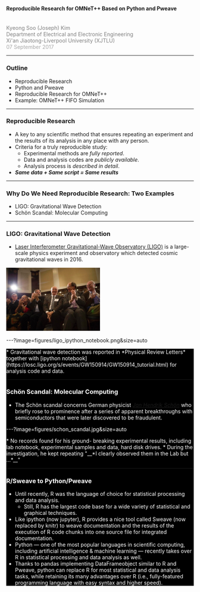 <!-- ![LOGO](https://d1z75bzl1vljy2.cloudfront.net/img/gp-logo.png) -->

#### Reproducible Research for OMNeT++ Based on Python and Pweave
<br>
<span style="color:gray">Kyeong Soo (Joseph) Kim</span>
<br>
<span style="color:gray">Department of Electrical and Electronic Engineering</span>
<br>
<span style="color:gray">Xi'an Jiaotong-Liverpool University (XJTLU)</span>
<br>
<span style="color:darkgray">07 September 2017</span>

---

### Outline
* Reproducible Research
* Python and Pweave
* Reproducible Research for OMNeT++
* Example: OMNeT++ FIFO Simulation

---

### Reproducible Research
* A key to any scientific method that ensures repeating an experiment and the
  results of its analysis in any place with any person.
* Criteria for a truly reproducible study:
  * Experimental methods are *fully reported*.
  * Data and analysis codes are *publicly available*.
  * Analysis process is *described in detail*.
* __*Same data + Same script = Same results*__

---

### Why Do We Need Reproducible Research: Two Examples
* LIGO: Gravitational Wave Detection
* Sch&ouml;n Scandal: Molecular Computing

---

### LIGO: Gravitational Wave Detection
* 
  [Laser Interferometer Gravitational-Wave Observatory (LIGO)](https://en.wikipedia.org/wiki/LIGO) is
  a large-scale physics experiment and observatory which detected cosmic
  gravitational waves in 2016.

<img src="figures/ligo_team.jpg" alt="Ligo Team" style="width: 50%;">

---?image=figures/ligo_ipython_notebook.png&size=auto

<div style="color: white; background-color: black;">
* Gravitational wave detection was reported in *Physical Review Letters*
  together
  with
  [ipython notebook](https://losc.ligo.org/s/events/GW150914/GW150914_tutorial.html) for
  analysis code and data.

---

### Sch&ouml;n Scandal: Molecular Computing
* The Sch&ouml;n scandal concerns German
  physicist
  [*Jan Hendrik Sch&ouml;n*](https://en.wikipedia.org/wiki/Sch%C3%B6n_scandal)
  who briefly rose to prominence after a series of apparent breakthroughs with
  semiconductors that were later discovered to be fraudulent.
  
---?image=figures/schon_scandal.jpg&size=auto

<div style="color: white; background-color: black;">
* No records found for his ground- breaking experimental results, including lab
  notebook, experimental samples and data, hard disk drives.
* During the investigation, he kept repeating "__*I clearly observed them in the
  Lab but ...*__"

---

### R/Sweave to Python/Pweave
* Until recently, R was the language of choice for statistical processing and
  data analysis.
  * Still, R has the largest code base for a wide variety of statistical and
    graphical techniques.
* Like ipython (now jupyter), R provides a nice tool called Sweave (now replaced
  by knitr) to weave documentation and the results of the execution of R code
  chunks into one source file for integrated documentation.
* Python &mdash; one of the most popular languages in scientific computing,
  including artificial intelligence & machine learning &mdash; recently takes
  over R in statistical processing and data analysis as well.
* Thanks to pandas implementing DataFrameobject similar to R and Pweave, python
  can replace R for most statistical and data analysis tasks, while retaining
  its many advantages over R (i.e., fully-featured programming language with
  easy syntax and higher speed).


<!-- --- -->

<!-- ### No more <span style="color: #666666">Keynote.</span> -->
<!-- ### No more <span style="color: #666666">Powerpoint.</span> -->
<!-- <br> -->
<!-- ### Just <span style="color: #e49436">Markdown</span>. Then <span style="color: #e49436">Git-Commit</span>. -->

<!-- --- -->
	
<!-- <span style="color: #e49436">STEP 1. PITCHME.md</span> -->

<!-- ![MARKDOWN](https://d1z75bzl1vljy2.cloudfront.net/hello-world/markdown.png) -->

<!-- Create GitPitch slideshow content using GitHub flavored Markdown in your favorite editor. -->

<!-- --- -->

<!-- <span style="color: #e49436">STEP 2. GIT-COMMIT</span> -->

<!-- ![TERMINAL](https://d1z75bzl1vljy2.cloudfront.net/hello-world/terminal.png) -->

<!-- Git-commit on any branch and push your PITCHME.md to GitHub, GitLab, Bitbucket, Gitea, Gogs, or GitBucket. -->

<!-- --- -->

<!-- <span style="color: #e49436">STEP 3. GET THE WORD OUT!</span> -->

<!-- <br> -->

<!-- <span style="font-size: 1.3em;"><span style="color:white">htt</span><span style="color:white">ps://git</span><span style="color: #e49436">pitch</span><span style="color: white">.com/<span style="color: #e49436">user</span>/<span style="color: #e49436">repo</span>/<span style="color: #e49436">branch</span></span> -->

<!-- <br> -->

<!-- Instantly use your GitPitch slideshow URL to promote, pitch or present absolutely anything. -->

<!-- --- -->

<!-- <span style="color: #e49436">GIT</span>PITCH DESIGNED FOR SHARING -->

<!-- ![SOCIAL](https://d1z75bzl1vljy2.cloudfront.net/hello-world/gp-social.jpg) -->

<!-- - View any slideshow at its public URL -->
<!-- - Promote any slideshow using a GitHub badge -->
<!-- - Embed any slideshow within a blog or website -->
<!-- - Share any slideshow on Twitter, LinkedIn, etc -->
<!-- - Print any slideshow as a PDF document -->
<!-- - Download and present any slideshow offline -->

<!-- --- -->

<!-- <span style="color: #e49436">GIT</span>PITCH FEATURE RICH SLIDESHOWS -->

<!-- - GitHub Flavored Markdown + -->
<!-- - Code Presenting for Blocks, Files, and GISTs -->
<!-- - Image and Video Slides -->
<!-- - Custom Logos and Backgrounds -->
<!-- - Multiple Themes And More -->
<!-- - <span style="color: #e49436">Plus...</span> -->
<!-- - Your Slideshow Is Part Of Your Project -->
<!-- - Under Git Version Control Within Your Git Repo -->


<!-- --- -->

<!-- ### Go for it. -->
<!-- ### Just add <span style="color: #e49436; text-transform: none">PITCHME.md</span> ;) -->
